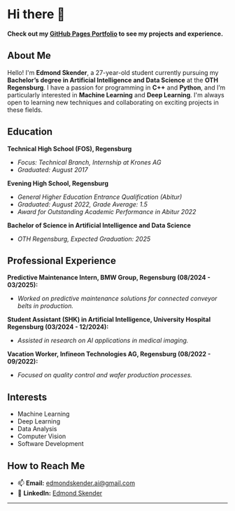 # Hi there 👋

**Check out my [GitHub Pages Portfolio](https://edmondskender.github.io/my-portfolio/) to see my projects and experience.**


## About Me

Hello! I'm **Edmond Skender**, a 27-year-old student currently pursuing my **Bachelor’s degree in Artificial Intelligence and Data Science** at the **OTH Regensburg**. I have a passion for programming in **C++** and **Python**, and I’m particularly interested in **Machine Learning** and **Deep Learning**. I'm always open to learning new techniques and collaborating on exciting projects in these fields.


## Education

**Technical High School (FOS), Regensburg**
- *Focus: Technical Branch, Internship at Krones AG*
- *Graduated: August 2017*

**Evening High School, Regensburg**
- *General Higher Education Entrance Qualification (Abitur)*
- *Graduated: August 2022, Grade Average: 1.5*
- *Award for Outstanding Academic Performance in Abitur 2022*

**Bachelor of Science in Artificial Intelligence and Data Science**
- *OTH Regensburg, Expected Graduation: 2025*

## Professional Experience

**Predictive Maintenance Intern, BMW Group, Regensburg (08/2024 - 03/2025):** 
- *Worked on predictive maintenance solutions for connected conveyor belts in production.*
  
**Student Assistant (SHK) in Artificial Intelligence, University Hospital Regensburg (03/2024 - 12/2024):**
- *Assisted in research on AI applications in medical imaging.*
  
**Vacation Worker, Infineon Technologies AG, Regensburg (08/2022 - 09/2022):**
- *Focused on quality control and wafer production processes.*

## Interests

- Machine Learning
- Deep Learning
- Data Analysis
- Computer Vision
- Software Development

## How to Reach Me

- 📫 **Email:** [edmondskender.ai@gmail.com](mailto:edmondskender.ai@gmail.com)
- 💼 **LinkedIn:** [Edmond Skender](https://www.linkedin.com/in/edmond-skender-635807223)


---
